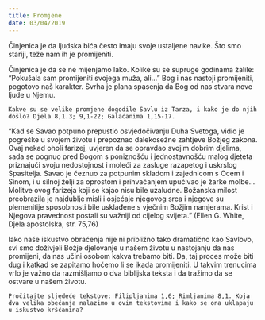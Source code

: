 ```yaml
---
title: Promjene
date: 03/04/2019
---
```


Činjenica je da ljudska bića često imaju svoje ustaljene navike. Što smo stariji, teže nam ih je promijeniti.

Činjenica je da se ne mijenjamo lako. Kolike su se supruge godinama žalile: “Pokušala sam promijeniti svojega muža, ali...” Bog i nas nastoji promijeniti, pogotovo naš karakter. Svrha je plana spasenja da Bog od nas stvara nove ljude u Njemu.

`Kakve su se velike promjene dogodile Savlu iz Tarza, i kako je do njih došlo? Djela 8,1.3; 9,1-22; Galaćanima 1,15-17.`

“Kad se Savao potpuno prepustio osvjedočivanju Duha Svetoga, vidio je pogreške u svojem životu i prepoznao dalekosežne zahtjeve Božjeg zakona. Ovaj nekad oholi farizej, uvjeren da se opravdao svojim dobrim djelima, sada se pognuo pred Bogom s poniznošću i jednostavnošću malog djeteta priznajući svoju nedostojnost i moleći za zasluge razapetog i uskrslog Spasitelja. Savao je čeznuo za potpunim skladom i zajednicom s Ocem i Sinom, i u silnoj želji za oprostom i prihvaćanjem upućivao je žarke molbe… Molitve ovog farizeja koji se kajao nisu bile uzaludne. Božanska milost preobrazila je najdublje misli i osjećaje njegovog srca i njegove su plemenitije sposobnosti bile usklađene s vječnim Božjim namjerama. Krist i Njegova pravednost postali su važniji od cijelog svijeta.” (Ellen G. White, Djela apostolska, str. 75,76)

Iako naše iskustvo obraćenja nije ni približno tako dramatično kao Savlovo, svi smo doživjeli Božje djelovanje u našem životu u nastojanju da nas promijeni, da nas učini osobom kakva trebamo biti. Da, taj proces može biti dug i katkad se zapitamo hoćemo li se ikada promijeniti. U takvim trenucima vrlo je važno da razmišljamo o dva biblijska teksta i da tražimo da se ostvare u našem životu.

`Pročitajte sljedeće tekstove: Filipljanima 1,6; Rimljanima 8,1. Koja dva velika obećanja nalazimo u ovim tekstovima i kako se ona uklapaju u iskustvo kršćanina?`
